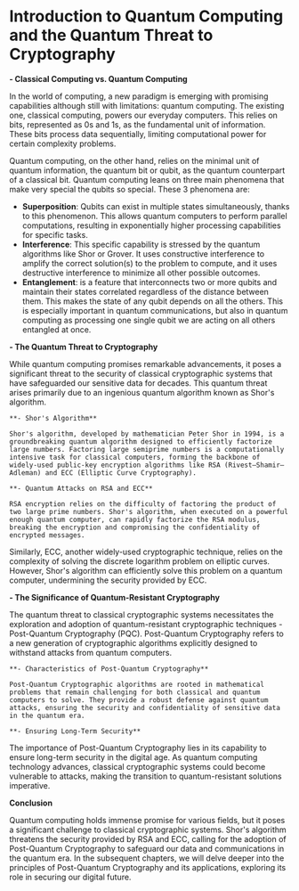 # Introduction to Quantum Computing and the Quantum Threat to Cryptography

**- Classical Computing vs. Quantum Computing**

In the world of computing, a new paradigm is emerging with promising capabilities although still with limitations: quantum computing. The existing one, classical computing, powers our everyday computers. This relies on bits, represented as 0s and 1s, as the fundamental unit of information. These bits process data sequentially, limiting computational power for certain complexity problems.

Quantum computing, on the other hand, relies on the minimal unit of quantum information, the quantum bit or qubit, as the quantum counterpart of a classical bit. Quantum computing leans on three main phenomena that make very special the qubits so special. These 3 phenomena are:
* **Superposition**: Qubits can exist in multiple states simultaneously, thanks to this phenomenon. This allows quantum computers to perform parallel computations, resulting in exponentially higher processing capabilities for specific tasks.
* **Interference**: This specific capability is stressed by the quantum algorithms like Shor or Grover. It uses constructive interference to amplify the correct solution(s) to the problem to compute, and it uses destructive interference to minimize all other possible outcomes.
* **Entanglement**: is a feature that interconnects two or more qubits and maintain their states correlated regardless of the distance between them. This makes the state of any qubit depends on all the others. This is especially important in quantum communications, but also in quantum computing as processing one single qubit we are acting on all others entangled at once.

**- The Quantum Threat to Cryptography**

While quantum computing promises remarkable advancements, it poses a significant threat to the security of classical cryptographic systems that have safeguarded our sensitive data for decades. This quantum threat arises primarily due to an ingenious quantum algorithm known as Shor's algorithm.

    **- Shor's Algorithm**

    Shor's algorithm, developed by mathematician Peter Shor in 1994, is a groundbreaking quantum algorithm designed to efficiently factorize large numbers. Factoring large semiprime numbers is a computationally intensive task for classical computers, forming the backbone of widely-used public-key encryption algorithms like RSA (Rivest–Shamir–Adleman) and ECC (Elliptic Curve Cryptography).

    **- Quantum Attacks on RSA and ECC**

    RSA encryption relies on the difficulty of factoring the product of two large prime numbers. Shor's algorithm, when executed on a powerful enough quantum computer, can rapidly factorize the RSA modulus, breaking the encryption and compromising the confidentiality of encrypted messages.

Similarly, ECC, another widely-used cryptographic technique, relies on the complexity of solving the discrete logarithm problem on elliptic curves. However, Shor's algorithm can efficiently solve this problem on a quantum computer, undermining the security provided by ECC.

**- The Significance of Quantum-Resistant Cryptography**

The quantum threat to classical cryptographic systems necessitates the exploration and adoption of quantum-resistant cryptographic techniques - Post-Quantum Cryptography (PQC). Post-Quantum Cryptography refers to a new generation of cryptographic algorithms explicitly designed to withstand attacks from quantum computers.

    **- Characteristics of Post-Quantum Cryptography**

    Post-Quantum Cryptographic algorithms are rooted in mathematical problems that remain challenging for both classical and quantum computers to solve. They provide a robust defense against quantum attacks, ensuring the security and confidentiality of sensitive data in the quantum era.

    **- Ensuring Long-Term Security**

The importance of Post-Quantum Cryptography lies in its capability to ensure long-term security in the digital age. As quantum computing technology advances, classical cryptographic systems could become vulnerable to attacks, making the transition to quantum-resistant solutions imperative.

**Conclusion**

Quantum computing holds immense promise for various fields, but it poses a significant challenge to classical cryptographic systems. Shor's algorithm threatens the security provided by RSA and ECC, calling for the adoption of Post-Quantum Cryptography to safeguard our data and communications in the quantum era. In the subsequent chapters, we will delve deeper into the principles of Post-Quantum Cryptography and its applications, exploring its role in securing our digital future.